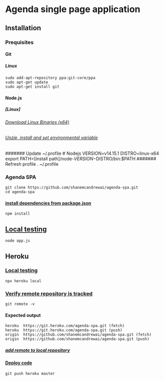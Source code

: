 # Agenda single page application
## Installation
### Prequisites
#### Git
##### Linux
    sudo add-apt-repository ppa:git-core/ppa
    sudo apt-get update
    sudo apt-get install git
#### Node.js
##### [Linux]
###### [Download Linux Binaries (x64)](https://nodejs.org/en/download)
###### [Unzip, install and set environmental variable](https://github.com/nodejs/help/wiki/Installation#how-to-install-nodejs-via-binary-archive-on-linux)
####### Update ~/.profile
    # Nodejs
    VERSION=v14.15.1
    DISTRO=linux-x64
    export PATH=[install path]/node-$VERSION-$DISTRO/bin:$PATH
####### Refresh profile
    . ~/.profile
### Agenda SPA
    git clone https://github.com/shanemcandrewai/agenda-spa.git
    cd agenda-spa
#### [install dependencies from package.json](https://docs.npmjs.com/cli/v6/commands/npm-install)
    npm install
## [Local testing](https://nodejs.dev/learn/run-nodejs-scripts-from-the-command-line)
    node app.js
## Heroku
### [Local testing](https://devcenter.heroku.com/articles/heroku-local)
    npx heroku local
### [Verify remote repository is tracked](https://git-scm.com/docs/git-remote)
    git remote -v
#### Expected output
    heroku	https://git.heroku.com/agenda-spa.git (fetch)
    heroku	https://git.heroku.com/agenda-spa.git (push)
    origin	https://github.com/shanemcandrewai/agenda-spa.git (fetch)
    origin	https://github.com/shanemcandrewai/agenda-spa.git (push)
##### [add remote to local repository](https://devcenter.heroku.com/articles/git#creating-a-heroku-remote)
#### [Deploy code](https://devcenter.heroku.com/articles/git#deploying-code)
    git push heroku master
